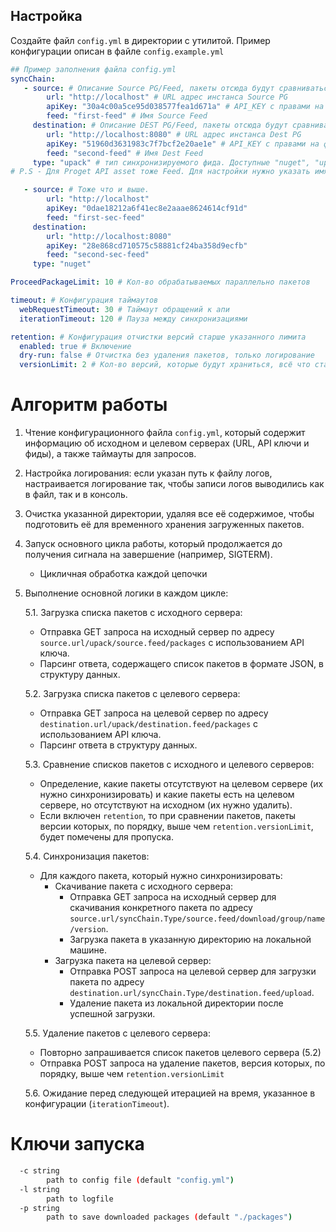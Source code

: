 ## Настройка
Создайте файл `config.yml` в директории с утилитой. Пример конфигурации описан в файле `config.example.yml`
```yaml
## Пример заполнения файла config.yml
syncChain:
   - source: # Описание Source PG/Feed, пакеты отсюда будут сравниваться с DEST PG/Feed (config.example.yml#6)
        url: "http://localhost" # URL адрес инстанса Source PG
        apiKey: "30a4c00a5ce95d038577fea1d671a" # API_KEY с правами на фид описанный ниже ( View/Download,Add/Repackage,Overwrite/Delete )
        feed: "first-feed" # Имя Source Feed
     destination: # Описание DEST PG/Feed, пакеты отсюда будут сравниваться с Source PG/Feed (config.example.yml#1)
        url: "http://localhost:8080" # URL адрес инстанса Dest PG
        apiKey: "51960d3631983c7f7bcf2e20ae1e" # API_KEY с правами на фид описанный ниже ( View/Download,Add/Repackage,Overwrite/Delete )
        feed: "second-feed" # Имя Dest Feed
     type: "upack" # тип синхронизируемого фида. Доступные "nuget", "upack", "assets"
# P.S - Для Proget API asset тоже Feed. Для настройки нужно указать имя директории, она будет синхронизирована рекурсивно

   - source: # Тоже что и выше.
        url: "http://localhost"
        apiKey: "0dae18212a6f41ec8e2aaae8624614cf91d"
        feed: "first-sec-feed"
     destination:
        url: "http://localhost:8080"
        apiKey: "28e868cd710575c58881cf24ba358d9ecfb"
        feed: "second-sec-feed"
     type: "nuget"

ProceedPackageLimit: 10 # Кол-во обрабатываемых параллельно пакетов

timeout: # Конфигурация таймаутов
  webRequestTimeout: 30 # Таймаут обращений к апи
  iterationTimeout: 120 # Пауза между синхронизациями

retention: # Конфигурация отчистки версий старше указанного лимита
  enabled: true # Включение
  dry-run: false # Отчистка без удаления пакетов, только логирование
  versionLimit: 2 # Кол-во версий, которые будут храниться, всё что старше будет удалено.
```
# Алгоритм работы

1. Чтение конфигурационного файла `config.yml`, который содержит информацию об исходном и целевом серверах (URL, API ключи и фиды), а также таймауты для запросов.

2. Настройка логирования: если указан путь к файлу логов, настраивается логирование так, чтобы записи логов выводились как в файл, так и в консоль.

3. Очистка указанной директории, удаляя все её содержимое, чтобы подготовить её для временного хранения загруженных пакетов.

4. Запуск основного цикла работы, который продолжается до получения сигнала на завершение (например, SIGTERM).
    - Цикличная обработка каждой цепочки

5. Выполнение основной логики в каждом цикле:

   5.1. Загрузка списка пакетов с исходного сервера:
    - Отправка GET запроса на исходный сервер по адресу `source.url/upack/source.feed/packages` с использованием API ключа.
    - Парсинг ответа, содержащего список пакетов в формате JSON, в структуру данных.

   5.2. Загрузка списка пакетов с целевого сервера:
    - Отправка GET запроса на целевой сервер по адресу `destination.url/upack/destination.feed/packages` с использованием API ключа.
    - Парсинг ответа в структуру данных.

   5.3. Сравнение списков пакетов с исходного и целевого серверов:
    - Определение, какие пакеты отсутствуют на целевом сервере (их нужно синхронизировать) и какие пакеты есть на целевом сервере, но отсутствуют на исходном (их нужно удалить).
    - Если включен `retention`, то при сравнении пакетов, пакеты версии которых, по порядку, выше чем  `retention.versionLimit`, будет помечены для пропуска.

   5.4. Синхронизация пакетов:
    - Для каждого пакета, который нужно синхронизировать:
        - Скачивание пакета с исходного сервера:
            - Отправка GET запроса на исходный сервер для скачивания конкретного пакета по адресу `source.url/syncChain.Type/source.feed/download/group/name/version`.
            - Загрузка пакета в указанную директорию на локальной машине.
        - Загрузка пакета на целевой сервер:
            - Отправка POST запроса на целевой сервер для загрузки пакета по адресу `destination.url/syncChain.Type/destination.feed/upload`.
            - Удаление пакета из локальной директории после успешной загрузки.

   5.5. Удаление пакетов с целевого сервера:
    - Повторно запрашивается список пакетов целевого сервера (5.2)
    - Отправка POST запроса на удаление пакетов, версия которых, по порядку, выше чем  `retention.versionLimit`

   5.6. Ожидание перед следующей итерацией на время, указанное в конфигурации (`iterationTimeout`).

# Ключи запуска
```bash
  -c string
        path to config file (default "config.yml")
  -l string
        path to logfile
  -p string
        path to save downloaded packages (default "./packages")
```